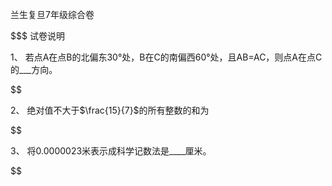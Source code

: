 $$$$ 兰生复旦7年级综合卷

$$$ 试卷说明

1、 若点A在点B的北偏东30°处，B在C的南偏西60°处，且AB=AC，则点A在点C的___方向。

$$ 

2、 绝对值不大于$\frac{15}{7}$的所有整数的和为

$$ 

3、 将0.0000023米表示成科学记数法是____厘米。

$$ 

